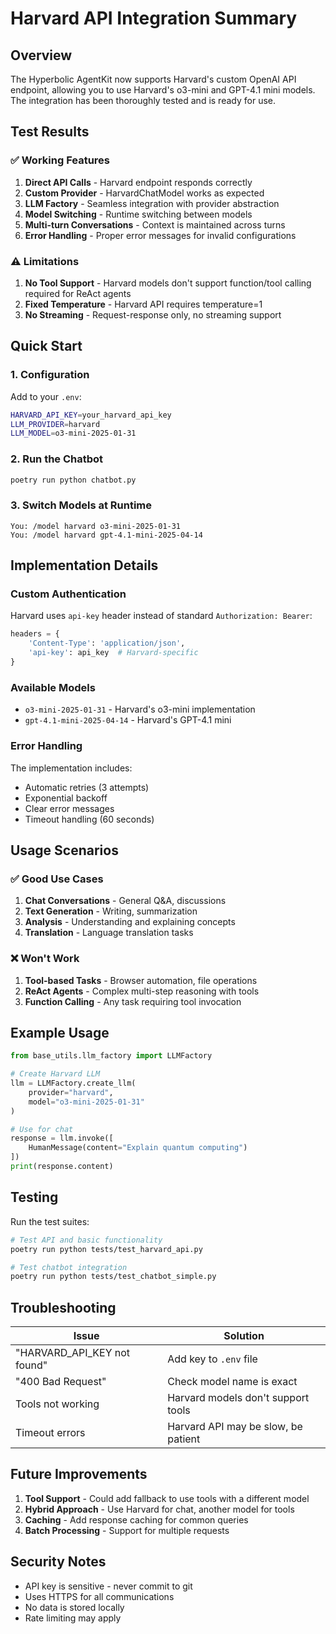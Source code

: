 # Harvard API Integration Summary

## Overview

The Hyperbolic AgentKit now supports Harvard's custom OpenAI API endpoint, allowing you to use Harvard's o3-mini and GPT-4.1 mini models. The integration has been thoroughly tested and is ready for use.

## Test Results

### ✅ Working Features

1. **Direct API Calls** - Harvard endpoint responds correctly
2. **Custom Provider** - HarvardChatModel works as expected
3. **LLM Factory** - Seamless integration with provider abstraction
4. **Model Switching** - Runtime switching between models
5. **Multi-turn Conversations** - Context is maintained across turns
6. **Error Handling** - Proper error messages for invalid configurations

### ⚠️ Limitations

1. **No Tool Support** - Harvard models don't support function/tool calling required for ReAct agents
2. **Fixed Temperature** - Harvard API requires temperature=1
3. **No Streaming** - Request-response only, no streaming support

## Quick Start

### 1. Configuration

Add to your `.env`:

```bash
HARVARD_API_KEY=your_harvard_api_key
LLM_PROVIDER=harvard
LLM_MODEL=o3-mini-2025-01-31
```

### 2. Run the Chatbot

```bash
poetry run python chatbot.py
```

### 3. Switch Models at Runtime

```
You: /model harvard o3-mini-2025-01-31
You: /model harvard gpt-4.1-mini-2025-04-14
```

## Implementation Details

### Custom Authentication

Harvard uses `api-key` header instead of standard `Authorization: Bearer`:

```python
headers = {
    'Content-Type': 'application/json',
    'api-key': api_key  # Harvard-specific
}
```

### Available Models

- `o3-mini-2025-01-31` - Harvard's o3-mini implementation
- `gpt-4.1-mini-2025-04-14` - Harvard's GPT-4.1 mini

### Error Handling

The implementation includes:
- Automatic retries (3 attempts)
- Exponential backoff
- Clear error messages
- Timeout handling (60 seconds)

## Usage Scenarios

### ✅ Good Use Cases

1. **Chat Conversations** - General Q&A, discussions
2. **Text Generation** - Writing, summarization
3. **Analysis** - Understanding and explaining concepts
4. **Translation** - Language translation tasks

### ❌ Won't Work

1. **Tool-based Tasks** - Browser automation, file operations
2. **ReAct Agents** - Complex multi-step reasoning with tools
3. **Function Calling** - Any task requiring tool invocation

## Example Usage

```python
from base_utils.llm_factory import LLMFactory

# Create Harvard LLM
llm = LLMFactory.create_llm(
    provider="harvard",
    model="o3-mini-2025-01-31"
)

# Use for chat
response = llm.invoke([
    HumanMessage(content="Explain quantum computing")
])
print(response.content)
```

## Testing

Run the test suites:

```bash
# Test API and basic functionality
poetry run python tests/test_harvard_api.py

# Test chatbot integration
poetry run python tests/test_chatbot_simple.py
```

## Troubleshooting

| Issue | Solution |
|-------|----------|
| "HARVARD_API_KEY not found" | Add key to `.env` file |
| "400 Bad Request" | Check model name is exact |
| Tools not working | Harvard models don't support tools |
| Timeout errors | Harvard API may be slow, be patient |

## Future Improvements

1. **Tool Support** - Could add fallback to use tools with a different model
2. **Hybrid Approach** - Use Harvard for chat, another model for tools
3. **Caching** - Add response caching for common queries
4. **Batch Processing** - Support for multiple requests

## Security Notes

- API key is sensitive - never commit to git
- Uses HTTPS for all communications
- No data is stored locally
- Rate limiting may apply
